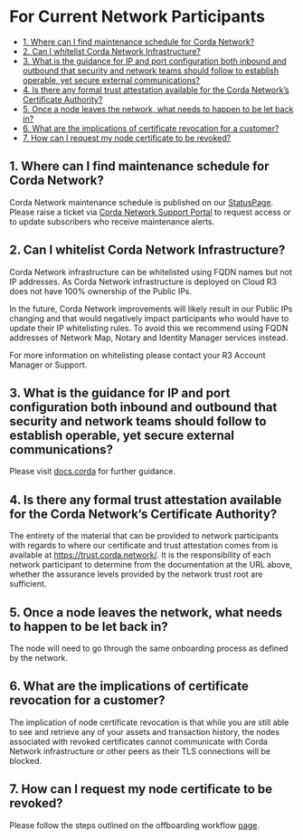 # For Current Network Participants

- [1. Where can I find maintenance schedule for Corda Network?](#1-where-can-i-find-maintenance-schedule-for-corda-network)
- [2. Can I whitelist Corda Network Infrastructure?](#2-can-i-whitelist-corda-network-infrastructure)
- [3. What is the guidance for IP and port configuration both inbound and outbound that security and network teams should follow to establish operable, yet secure external communications?](#3-what-is-the-guidance-for-ip-and-port-configuration-both-inbound-and-outbound-that-security-and-network-teams-should-follow-to-establish-operable-yet-secure-external-communications?)
- [4. Is there any formal trust attestation available for the Corda Network’s Certificate Authority?](#4-is-there-any-formal-trust-attestation-available-for-the-corda-networks-certificate-authority)
- [5. Once a node leaves the network, what needs to happen to be let back in?](#5-once-a-node-leaves-the-network-what-needs-to-happen-to-be-let-back-in)
- [6. What are the implications of certificate revocation for a customer?](#6-what-are-the-implications-of-certificate-revocation-for-a-customer)
- [7. How can I request my node certificate to be revoked?](#7-how-can-i-request-my-node-certificate-to-be-revoked)


## 1. Where can I find maintenance schedule for Corda Network? 

Corda Network maintenance schedule is published on our [StatusPage](https://corda-network.statuspage.io/access/login). Please raise a ticket via [Corda Network Support Portal](https://r3-cev.atlassian.net/servicedesk/customer/portal/7) to request access or to update subscribers who receive maintenance alerts.

## 2. Can I whitelist Corda Network Infrastructure?

Corda Network infrastructure can be whitelisted using FQDN names but not IP addresses. As Corda Network infrastructure is deployed on Cloud R3 does not have 100% ownership of the Public IPs.

In the future, Corda Network improvements will likely result in our Public IPs changing and that would negatively impact participants who would have to update their IP whitelisting rules. To avoid this we recommend using FQDN addresses of Network Map, Notary and Identity Manager services instead.

For more information on whitelisting please contact your R3 Account Manager or Support.

## 3. What is the guidance for IP and port configuration both inbound and outbound that security and network teams should follow to establish operable, yet secure external communications?

Please visit [docs.corda](https://docs.r3.com/en/platform/corda/4.8/enterprise/node/corda-firewall-configuration-file.html) for further guidance.

## 4. Is there any formal trust attestation available for the Corda Network’s Certificate Authority?

The entirety of the material that can be provided to network participants with regards to where our certificate and trust attestation comes from is available at https://trust.corda.network/. It is the responsibility of each network participant to determine from the documentation at the URL above, whether the assurance levels provided by the network trust root are sufficient.

## 5. Once a node leaves the network, what needs to happen to be let back in? 

The node will need to go through the same onboarding process as defined by the network.

## 6. What are the implications of certificate revocation for a customer? 

The implication of node certificate revocation is that while you are still able to see and retrieve any of your assets and transaction history, the nodes associated with revoked certificates cannot communicate with Corda Network infrastructure or other peers as their TLS connections will be blocked.

## 7. How can I request my node certificate to be revoked?
Please follow the steps outlined on the offboarding workflow [page](https://corda.network/joining-corda-network/offboarding-workflow).
